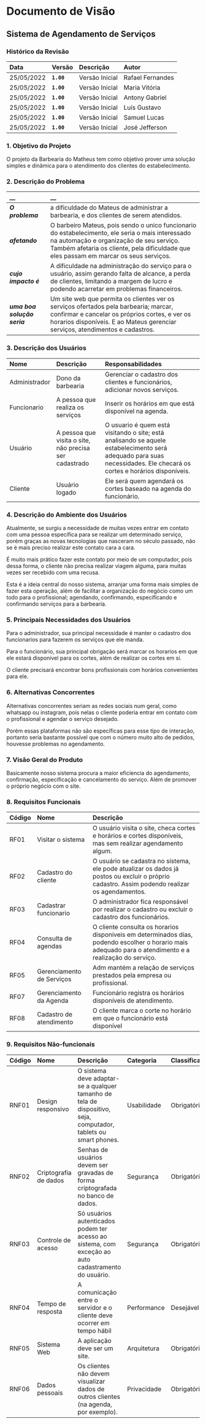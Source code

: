 # Documento de Visão

## Sistema de Agendamento de Serviços

### Histórico da Revisão 

|  Data  | Versão | Descrição | Autor |
|:-------|:-------|:----------|:------|
| 25/05/2022 |  **`1.00`** | Versão Inicial  | Rafael Fernandes |
| 25/05/2022 |  **`1.00`** | Versão Inicial  | Maria Vitória |
| 25/05/2022 |  **`1.00`** | Versão Inicial  | Antony Gabriel |
| 25/05/2022 |  **`1.00`** | Versão Inicial  | Luís Gustavo |
| 25/05/2022 |  **`1.00`** | Versão Inicial  | Samuel Lucas |
| 25/05/2022 |  **`1.00`** | Versão Inicial  | José Jefferson |



### 1. Objetivo do Projeto 

O projeto da Barbearia do Matheus tem como objetivo prover uma solução simples e dinâmica para o atendimento dos clientes do estabelecimento.

### 2. Descrição do Problema 

|         __        | __   |
|:------------------|:-----|
| **_O problema_**    | a dificuldade do Mateus de administrar a barbearia, e dos clientes de serem atendidos. |
| **_afetando_**      | O barbeiro Mateus, pois sendo o unico funcionario do estabelecimento, ele seria o mais interessado na automação e organização de seu serviço. Também afetaria os cliente, pela dificuldade que eles passam em marcar os seus serviços. |
| **_cujo impacto é_**| A dificuldade na administração do serviço para o usuário, assim gerando falta de alcance, a perda de clientes, limitando a margem de lucro e podendo acarretar em problemas financeiros.  |
| **_uma boa solução seria_** |Um site web que permita os clientes ver os serviços ofertados pela barbearia; marcar, confirmar e cancelar os próprios cortes, e ver os horarios disponíveis. E ao Mateus gerenciar serviços, atendimentos e cadastros.|




### 3. Descrição dos Usuários

| Nome | Descrição | Responsabilidades |
|:---  |:--- |:--- |
| Administrador  | Dono da barbearia | Gerenciar o cadastro dos clientes e funcionários, adicionar novos serviços.	  |
| Funcionario | A pessoa que realiza os serviços | Inserir os horários em que está disponível na agenda. |
| Usuário |  A pessoa que visita o site, não precisa ser cadastrado | O usuario é quem está visitando o site; está analisando se aquele estabelecimento será adequado para suas necessidades. Ele checará os cortes e horários disponíveis. |
| Cliente | Usuário logado | Ele será quem agendará os cortes baseado na agenda do funcionário. |

### 4. Descrição do Ambiente dos Usuários

Atualmente, se surgiu a necessidade de muitas vezes entrar em contato com uma pessoa específica para se realizar um determinado serviço, porém graças as novas tecnologias que nasceram no século passado, não se é mais preciso realizar este contato cara a cara. 

É muito mais prático fazer este contato por meio de um computador, pois dessa forma, o cliente não precisa realizar viagem alguma, para muitas vezes ser recebido com uma recusa.

Esta é a ideia central do nosso sistema, arranjar uma forma mais simples de fazer esta operação, além de facilitar a organização do negócio como um todo para o profissional; agendando, confirmando, especifícando e confirmando serviços para a barbearia.

### 5. Principais Necessidades dos Usuários

Para o administrador, sua principal necessidade é manter o cadastro dos funcionarios para fazerem os serviços que ele manda.

Para o funcionário, sua principal obrigação será marcar os horarios em que ele estará disponível para os cortes, além de realizar os cortes em sí.

O cliente precisará encontrar bons profissionais com horários convenientes para ele.

### 6.	Alternativas Concorrentes

Alternativas concorrentes seriam as redes sociais num geral, como whatsapp ou instagram, pois nelas o cliente poderia entrar em contato com o profissional e agendar o serviço desejado. 

Porém essas plataformas não são específicas para esse tipo de interação, portanto seria bastante possível que com o número muito alto de pedidos, houvesse problemas no agendamento.

### 7.	Visão Geral do Produto

Basicamente nosso sistema procura a maior eficiencia do agendamento, confirmação, especificação e cancelamento do serviço. Além de promover o próprio negócio com o site.

### 8. Requisitos Funcionais

| Código | Nome | Descrição |
|:---  |:--- |:--- |
| RF01 | Visitar o sistema | O usuário visita o site, checa cortes e horários e cortes disponíveis, mas sem realizar agendamento algum. |
| RF02 | Cadastro do cliente | O usuário se cadastra no sistema, ele pode atualizar os dados já postos ou excluir o próprio cadastro. Assim podendo realizar os agendamentos.   |
| RF03 | Cadastrar funcionario | O administrador fica responsável por realizar o cadastro ou excluir o cadastro dos funcionários. |
| RF04 | Consulta de agendas |  O cliente consulta os horarios disponiveis em determinados dias, podendo escolher o horario mais adequado para o atendimento e a realização do serviço. |
| RF05 | Gerenciamento de Serviços | Adm mantém a relação de serviços prestados pela empresa ou profissional. |
| RF07 | Gerenciamento da Agenda | Funcionário registra os horários disponíveis de atendimento. |
| RF08 | Cadastro de atendimento | O cliente marca o corte no horário em que o funcionário está disponível |

### 9. Requisitos Não-funcionais

 |Código | Nome | Descrição | Categoria | Classificação|
|:---  |:--- |:--- |:--- |:--- |
| RNF01 | Design responsivo | O sistema deve adaptar-se a qualquer tamanho de tela de dispositivo, seja, computador, tablets ou smart phones. | Usabilidade| Obrigatório |
| RNF02 | Criptografia de dados| Senhas de usuários devem ser gravadas de forma criptografada no banco de dados. | Segurança | Obrigatório |
| RNF03 | Controle de acesso | Só usuários autenticados podem ter acesso ao sistema, com exceção ao auto cadastramento do usuário. | Segurança | Obrigatório |
| RNF04 | Tempo de resposta |A comunicação entre o servidor e o cliente deve ocorrer em tempo hábil | Performance | Desejável |
| RNF05 | Sistema Web | A aplicação deve ser um site. | Arquitetura | Obrigatório |
| RNF06 | Dados pessoais | Os clientes não devem visualizar dados de outros clientes (na agenda, por exemplo). | Privacidade | Obrigatório |
